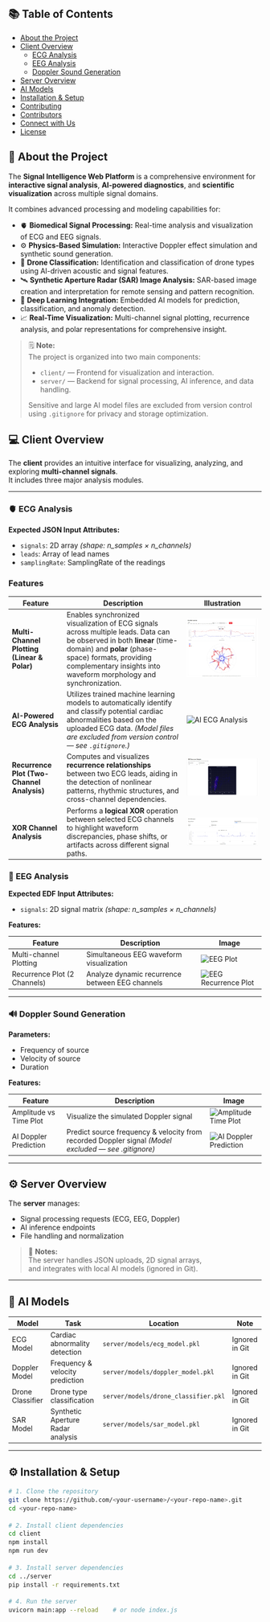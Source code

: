 ## 📚 Table of Contents

- [About the Project](#-about-the-project)
- [Client Overview](#-client-overview)
  - [ECG Analysis](#ecg-analysis)
  - [EEG Analysis](#eeg-analysis)
  - [Doppler Sound Generation](#doppler-sound-generation)
- [Server Overview](#-server-overview)
- [AI Models](#-ai-models)
- [Installation & Setup](#-installation--setup)
- [Contributing](#-contributing)
- [Contributors](#-contributors)
- [Connect with Us](#-connect-with-us)
- [License](#-license)

## 🧩 About the Project

The **Signal Intelligence Web Platform** is a comprehensive environment for **interactive signal analysis**, **AI-powered diagnostics**, and **scientific visualization** across multiple signal domains.

It combines advanced processing and modeling capabilities for:

- 🫀 **Biomedical Signal Processing:** Real-time analysis and visualization of ECG and EEG signals.
- ⚙️ **Physics-Based Simulation:** Interactive Doppler effect simulation and synthetic sound generation.
- 🚁 **Drone Classification:** Identification and classification of drone types using AI-driven acoustic and signal features.
- 🛰️ **Synthetic Aperture Radar (SAR) Image Analysis:** SAR-based image creation and interpretation for remote sensing and pattern recognition.
- 🤖 **Deep Learning Integration:** Embedded AI models for prediction, classification, and anomaly detection.
- 📈 **Real-Time Visualization:** Multi-channel signal plotting, recurrence analysis, and polar representations for comprehensive insight.

> 🗒️ **Note:**  
> The project is organized into two main components:
>
> - `client/` — Frontend for visualization and interaction.
> - `server/` — Backend for signal processing, AI inference, and data handling.
>
> Sensitive and large AI model files are excluded from version control using `.gitignore` for privacy and storage optimization.

## 💻 Client Overview

The **client** provides an intuitive interface for visualizing, analyzing, and exploring **multi-channel signals**.  
It includes three major analysis modules.

---

### 🫀 ECG Analysis

**Expected JSON Input Attributes:**

- `signals`: 2D array _(shape: n_samples × n_channels)_
- `leads`: Array of lead names
- `samplingRate`: SamplingRate of the readings

### Features

| **Feature**                                 | **Description**                                                                                                                                                                                                                                    | **Illustration**                                 |
| ------------------------------------------- | -------------------------------------------------------------------------------------------------------------------------------------------------------------------------------------------------------------------------------------------------- | ------------------------------------------------ |
| **Multi-Channel Plotting (Linear & Polar)** | Enables synchronized visualization of ECG signals across multiple leads. Data can be observed in both **linear** (time-domain) and **polar** (phase-space) formats, providing complementary insights into waveform morphology and synchronization. | ![ECG Plot](./assets/ecg_plot.jpeg)              |
| **AI-Powered ECG Analysis**                 | Utilizes trained machine learning models to automatically identify and classify potential cardiac abnormalities based on the uploaded ECG data. _(Model files are excluded from version control — see `.gitignore`.)_                              | ![AI ECG Analysis](./assets/ecg_ai_analysis.png) |
| **Recurrence Plot (Two-Channel Analysis)**  | Computes and visualizes **recurrence relationships** between two ECG leads, aiding in the detection of nonlinear patterns, rhythmic structures, and cross-channel dependencies.                                                                    | ![Recurrence Plot](./assets/ecg_recurrence.jpeg) |
| **XOR Channel Analysis**                    | Performs a **logical XOR** operation between selected ECG channels to highlight waveform discrepancies, phase shifts, or artifacts across different signal paths.                                                                                  | ![XOR Plot](./assets/ecg_xor.jpeg)               |

### 🧠 EEG Analysis

**Expected EDF Input Attributes:**

- `signals`: 2D signal matrix _(shape: n_samples × n_channels)_

**Features:**

| Feature                      | Description                                     | Image                                               |
| ---------------------------- | ----------------------------------------------- | --------------------------------------------------- |
| Multi-channel Plotting       | Simultaneous EEG waveform visualization         | ![EEG  Plot](./assets/eeg_plot.png)                 |
| Recurrence Plot (2 Channels) | Analyze dynamic recurrence between EEG channels | ![EEG Recurrence Plot](./assets/eeg_recurrence.png) |

---

### 🔊 Doppler Sound Generation

**Parameters:**

- Frequency of source
- Velocity of source
- Duration

**Features:**

| Feature                | Description                                                                                          | Image                                                        |
| ---------------------- | ---------------------------------------------------------------------------------------------------- | ------------------------------------------------------------ |
| Amplitude vs Time Plot | Visualize the simulated Doppler signal                                                               | ![Amplitude Time Plot](./assets/doppler_amplitude_time.png)  |
| AI Doppler Prediction  | Predict source frequency & velocity from recorded Doppler signal _(Model excluded — see .gitignore)_ | ![AI Doppler Prediction](./assets/doppler_ai_prediction.png) |

---

## ⚙️ Server Overview

The **server** manages:

- Signal processing requests (ECG, EEG, Doppler)
- AI inference endpoints
- File handling and normalization

> 🧾 **Notes:**  
> The server handles JSON uploads, 2D signal arrays,  
> and integrates with local AI models (ignored in Git).

---

## 🧠 AI Models

| Model            | Task                              | Location                             | Note           |
| ---------------- | --------------------------------- | ------------------------------------ | -------------- |
| ECG Model        | Cardiac abnormality detection     | `server/models/ecg_model.pkl`        | Ignored in Git |
| Doppler Model    | Frequency & velocity prediction   | `server/models/doppler_model.pkl`    | Ignored in Git |
| Drone Classifier | Drone type classification         | `server/models/drone_classifier.pkl` | Ignored in Git |
| SAR Model        | Synthetic Aperture Radar analysis | `server/models/sar_model.pkl`        | Ignored in Git |

---

## ⚙️ Installation & Setup

```bash
# 1. Clone the repository
git clone https://github.com/<your-username>/<your-repo-name>.git
cd <your-repo-name>

# 2. Install client dependencies
cd client
npm install
npm run dev

# 3. Install server dependencies
cd ../server
pip install -r requirements.txt

# 4. Run the server
uvicorn main:app --reload    # or node index.js
```
